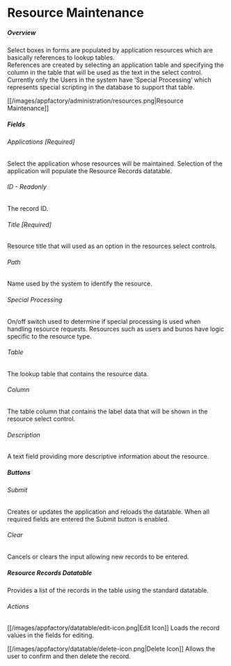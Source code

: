 # Resource Maintenance

##### Overview
Select boxes in forms are populated by application resources which are basically references to lookup tables.  
References are created by selecting an application table and specifying the column in the table that will be used as the
text in the select control.  Currently only the Users in the system have ‘Special Processing’ which represents special 
scripting in the database to support that table.

[[/images/appfactory/administration/resources.png|Resource Maintenance]]

##### Fields
###### Applications [Required]
Select the application whose resources will be maintained.  Selection of the application will populate the Resource
Records datatable.
###### ID - Readonly
The record ID.
###### Title [Required]
Resource title that will used as an option in the resources select controls.
###### Path
Name used by the system to identify the resource.
###### Special Processing
On/off switch used to determine if special processing is used when handling resource requests.  Resources such as users
and bunos have logic specific to the resource type.
###### Table
The lookup table that contains the resource data.
###### Column
The table column that contains the label data that will be shown in the resource select control.
###### Description
A text field providing more descriptive information about the resource.

##### Buttons
###### Submit
Creates or updates the application and reloads the datatable.  When all required fields are entered the Submit 
button is enabled.
###### Clear
Cancels or clears the input allowing new records to be entered.


##### Resource Records Datatable
Provides a list of the records in the table using the standard datatable.
###### Actions
[[/images/appfactory/datatable/edit-icon.png|Edit Icon]]  Loads the record values in the fields for editing.   

[[/images/appfactory/datatable/delete-icon.png|Delete Icon]]  Allows the user to confirm and then delete the record.
